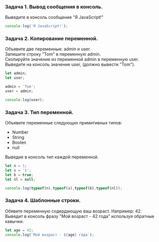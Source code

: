 ### Задача 1. Вывод сообщения в консоль.
Выведите в консоль сообщение "Я JavaScript!"
```javascript
console.log('Я JavaScript!');
```

### Задача 2. Копирование переменной.
Объявите две переменные: admin и user.  
Запишите строку "Tom" в переменную admin.  
Скопируйте значение из переменной admin в переменную user.  
Выведите на консоль значение user, (должно вывести "Tom").

```javascript
let admin;
let user;

admin = 'Tom';
user = admin;

console.log(user);
```

### Задача 3. Тип переменной.
Объявите переменные следующих примитивных типов:
* Number
* String
* Boolen
* null  

Выведие в консоль тип каждой переменной.

```Javascript
let n = 1;
let s = '1';
let b = true;
let nl = null;

console.log(typeof(n),typeof(s),typeof(b),typeof(nl));
```

### Задача 4. Шаблонные строки.
Обявите переменную содердающую ваш возраст. Например: 42. 
Выведит в консоль фразу "Мой возраст - 42 года" используя обратные кавычки.

```Javascript
let age = 42;
console.log(`Мой возраст - ${age} года`);
```
















